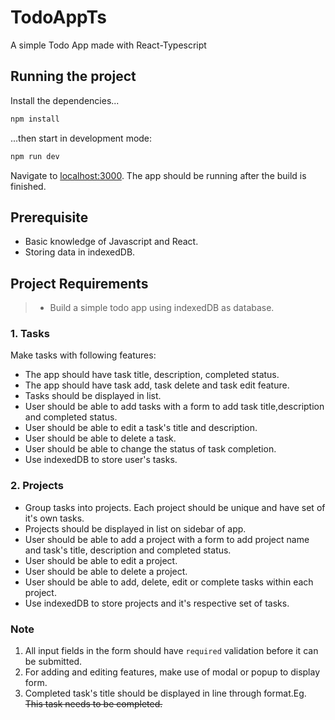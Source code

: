 # TodoAppTs

A simple Todo App made with React-Typescript

## Running the project

Install the dependencies...

```bash
npm install
```

...then start in development mode:

```bash
npm run dev
```

Navigate to [localhost:3000](http://localhost:3000). The app should be running after the build is finished.

## Prerequisite

- Basic knowledge of Javascript and React.
- Storing data in indexedDB.

## Project Requirements

> - Build a simple todo app using indexedDB as database.

### 1. Tasks

Make tasks with following features:

- The app should have task title, description, completed status.
- The app should have task add, task delete and task edit feature.
- Tasks should be displayed in list.
- User should be able to add tasks with a form to add task title,description and completed status.
- User should be able to edit a task's title and description.
- User should be able to delete a task.
- User should be able to change the status of task completion.
- Use indexedDB to store user's tasks.

### 2. Projects

- Group tasks into projects. Each project should be unique and have set of it's own tasks.
- Projects should be displayed in list on sidebar of app.
- User should be able to add a project with a form to add project name and task's title, description and completed status.
- User should be able to edit a project.
- User should be able to delete a project.
- User should be able to add, delete, edit or complete tasks within each project.
- Use indexedDB to store projects and it's respective set of tasks.

### Note
1. All input fields in the form should have `required` validation before it can be submitted.
2. For adding and editing features, make use of modal or popup to display form.
3. Completed task's title should be displayed in line through format.Eg. <strike>This task needs to be completed.</strike>

